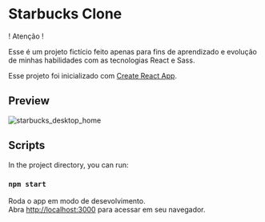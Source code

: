 # Starbucks Clone

! Atenção !

Esse é um projeto fictício feito apenas para fins de aprendizado e evolução de minhas habilidades com as tecnologias React e Sass.

Esse projeto foi inicializado com [Create React App](https://github.com/facebook/create-react-app).

## Preview

![starbucks_desktop_home](https://github.com/GabrielCastro-dev/starbucks_clone/assets/127990863/a22ed9c0-32be-4a5b-ae63-3e92aea68ec9)

## Scripts

In the project directory, you can run:

### `npm start`

Roda o app em modo de desevolvimento.\
Abra [http://localhost:3000](http://localhost:3000) para acessar em seu navegador.
